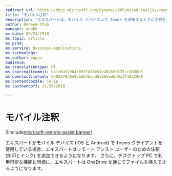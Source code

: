 ```yaml
---
redirect_url: https://docs.microsoft.com/dynamics365/mixed-reality/remote-assist/user-guide
title: "モバイル注釈"
description: "エキスパートは、モバイル デバイス上で Teams を使用するときに注釈を追加できます。"
author: ReneeW-CPub
manager: AnnBe
ms.date: 09/24/2018
ms.topic: article
ms.prod: 
ms.service: business-applications
ms.technology: 
ms.author: mapau
audience: 
ms.translationtype: HT
ms.sourcegitcommit: ba1e0a919b45697fd78e54e462b89f37cc8880b5
ms.openlocfilehash: db85470c8e0ebdb4bacd5d66bed6d0c2f4632860
ms.contentlocale: ja-jp
ms.lasthandoff: 11/30/2018

---
```


# <a name="mobile-annotations"></a>モバイル注釈

[!include[microsoft-remote-assist banner](../../includes/microsoft-remote-assist.md)]

エキスパートがモバイル デバイス (iOS と Android) で Teams クライアントを使用している場合、エキスパートはリモート アシスト ユーザーのための注釈 (矢印とインク) を追加できるようになります。 さらに、デスクトップ PC で利用可能な機能と同様に、エキスパートは OneDrive を通じてファイルを挿入できるようになります。


